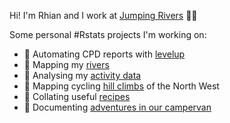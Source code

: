 Hi! I'm Rhian and I work at [Jumping Rivers](http://github.com/jumpingrivers) :technologist:

Some personal #Rstats projects I'm working on:

- :rocket: Automating CPD reports with [levelup](https://github.com/trianglegirl/levelup)
- :rowboat: Mapping my [rivers](https://github.com/trianglegirl/these-are-my-rivers)
- :running: Analysing my [activity data]()
- :bicyclist: Mapping cycling [hill climbs](https://github.com/trianglegirl/hill-climbs) of the North West
- :spaghetti: Collating useful [recipes](https://github.com/trianglegirl/recipes)
- :sunrise_over_mountains: Documenting [adventures in our campervan](https://github.com/trianglegirl/campervan)
